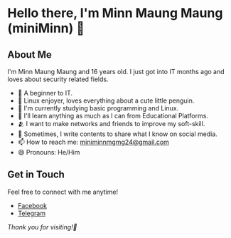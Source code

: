 # Hello there, I'm Minn Maung Maung (miniMinn) 👋

## About Me

I'm Minn Maung Maung and 16 years old. I just got into IT months ago
and loves about security related fields.

- 🔰 A beginner to IT.
- 🐧 Linux enjoyer, loves everything about a cute little penguin.
- 🌱 I'm currently studying basic programming and Linux.
- 👀 I'll learn anything as much as I can from Educational Platforms.
- 🫂 I want to make networks and friends to improve my soft-skill.
- 📝 Sometimes, I write contents to share what I know on social media.
- 📫 How to reach me: miniminnmgmg24@gmail.com
- 😄 Pronouns: He/Him


## Get in Touch

Feel free to connect with me anytime!

- [Facebook](https://www.facebook.com/profile.php?id=100087719122627)
- [Telegram](t.me/@miniMinn24)


*Thank you for visiting!🌿*
